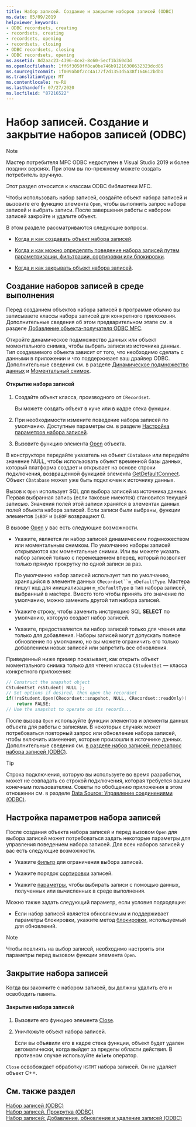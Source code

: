 ```yaml
---
title: Набор записей. Создание и закрытие наборов записей (ODBC)
ms.date: 05/09/2019
helpviewer_keywords:
- ODBC recordsets, creating
- recordsets, creating
- recordsets, opening
- recordsets, closing
- ODBC recordsets, closing
- ODBC recordsets, opening
ms.assetid: 8d2aac23-4396-4ce2-8c60-5ecf1b360d3d
ms.openlocfilehash: 1ff6f3050ff8ca0be746b91216300632323dcd85
ms.sourcegitcommit: 1f009ab0f2cc4a177f2d1353d5a38f164612bdb1
ms.translationtype: MT
ms.contentlocale: ru-RU
ms.lasthandoff: 07/27/2020
ms.locfileid: "87216522"
---
```

# <a name="recordset-creating-and-closing-recordsets-odbc"></a>Набор записей. Создание и закрытие наборов записей (ODBC)

> [!NOTE]
> Мастер потребителя MFC ODBC недоступен в Visual Studio 2019 и более поздних версиях. При этом вы по-прежнему можете создать потребитель вручную.

Этот раздел относится к классам ODBC библиотеки MFC.

Чтобы использовать набор записей, создайте объект набора записей и вызовите его функцию элемента `Open`, чтобы выполнить запрос набора записей и выбрать записи. После завершения работы с набором записей закройте и удалите объект.

В этом разделе рассматриваются следующие вопросы.

- [Когда и как создавать объект набора записей](#_core_creating_recordsets_at_run_time).

- [Когда и как можно определять поведение набора записей путем параметризации, фильтрации, сортировки или блокировки](#_core_setting_recordset_options).

- [Когда и как закрывать объект набора записей](#_core_closing_a_recordset).

## <a name="creating-recordsets-at-run-time"></a><a name="_core_creating_recordsets_at_run_time"></a> Создание наборов записей в среде выполнения

Перед созданием объектов набора записей в программе обычно вы записываете классы набора записей для конкретного приложения. Дополнительные сведения об этом предварительном этапе см. в разделе [Добавление объекта-получателя ODBC MFC](../../mfc/reference/adding-an-mfc-odbc-consumer.md).

Откройте динамическое подмножество данных или объект моментального снимка, чтобы выбрать записи из источника данных. Тип создаваемого объекта зависит от того, что необходимо сделать с данными в приложении и что поддерживает ваш драйвер ODBC. Дополнительные сведения см. в разделе [Динамическое подмножество данных](../../data/odbc/dynaset.md) и [Моментальный снимок](../../data/odbc/snapshot.md).

#### <a name="to-open-a-recordset"></a>Открытие набора записей

1. Создайте объект класса, производного от `CRecordset`.

   Вы можете создать объект в куче или в кадре стека функции.

1. При необходимости измените поведение набора записей по умолчанию. Доступные параметры см. в разделе [Настройка параметров набора записей](#_core_setting_recordset_options).

1. Вызовите функцию элемента [Open](../../mfc/reference/crecordset-class.md#open) объекта.

В конструкторе передайте указатель на объект `CDatabase` или передайте значение NULL, чтобы использовать объект временной базы данных, который платформа создает и открывает на основе строки подключения, возвращенной функцией элемента [GetDefaultConnect](../../mfc/reference/crecordset-class.md#getdefaultconnect). Объект `CDatabase` может уже быть подключен к источнику данных.

Вызов к `Open` использует SQL для выбора записей из источника данных. Первая выбранная запись (если таковые имеются) становится текущей записью. Значения полей этой записи хранятся в элементах данных полей объекта набора записей. Если записи были выбраны, функции элементов `IsBOF` и `IsEOF` возвращают 0.

В вызове [Open](../../mfc/reference/crecordset-class.md#open) у вас есть следующие возможности.

- Укажите, является ли набор записей динамическим подмножеством или моментальным снимком. По умолчанию наборы записей открываются как моментальные снимки. Или вы можете указать набор записей только с перемещением вперед, который позволяет только прямую прокрутку по одной записи за раз.

   По умолчанию набор записей использует тип по умолчанию, хранящийся в элементе данных `CRecordset``m_nDefaultType`. Мастера пишут код для инициализации `m_nDefaultType` в тип набора записей, выбранный в мастере. Вместо того чтобы принять это значение по умолчанию, можно заменить другой тип набора записей.

- Укажите строку, чтобы заменить инструкцию SQL **SELECT** по умолчанию, которую создает набор записей.

- Укажите, предоставляется ли набор записей только для чтения или только для добавления. Наборы записей могут допускать полное обновление по умолчанию, но вы можете ограничить его только добавлением новых записей или запретить все обновления.

Приведенный ниже пример показывает, как открыть объект моментального снимка только для чтения класса `CStudentSet` — класса конкретного приложения:

```cpp
// Construct the snapshot object
CStudentSet rsStudent( NULL );
// Set options if desired, then open the recordset
if(!rsStudent.Open(CRecordset::snapshot, NULL, CRecordset::readOnly))
    return FALSE;
// Use the snapshot to operate on its records...
```

После вызова `Open` используйте функции элементов и элементы данных объекта для работы с записями. В некоторых случаях может потребоваться повторный запрос или обновление набора записей, чтобы включить изменения, которые произошли в источнике данных. Дополнительные сведения см. [в разделе набор записей: перезапрос набора записей (ODBC)](../../data/odbc/recordset-requerying-a-recordset-odbc.md).

> [!TIP]
> Строка подключения, которую вы используете во время разработки, может не совпадать со строкой подключения, которая требуется вашим конечным пользователям. Советы по обобщению приложения в этом отношении см. в разделе [Data Source: Управление соединениями (ODBC)](../../data/odbc/data-source-managing-connections-odbc.md).

## <a name="setting-recordset-options"></a><a name="_core_setting_recordset_options"></a> Настройка параметров набора записей

После создания объекта набора записей и перед вызовом `Open` для выбора записей может потребоваться задать некоторые параметры для управления поведением набора записей. Для всех наборов записей у вас есть следующие возможности.

- Укажите [фильтр](../../data/odbc/recordset-filtering-records-odbc.md) для ограничения выбора записей.

- Укажите порядок [сортировки](../../data/odbc/recordset-sorting-records-odbc.md) записей.

- Укажите [параметры](../../data/odbc/recordset-parameterizing-a-recordset-odbc.md), чтобы выбирать записи с помощью данных, полученных или вычисленных в среде выполнения.

Можно также задать следующий параметр, если условия подходящие:

- Если набор записей является обновляемым и поддерживает параметры блокировки, укажите метод [блокировки](../../data/odbc/recordset-locking-records-odbc.md), используемый для обновлений.

> [!NOTE]
> Чтобы повлиять на выбор записей, необходимо настроить эти параметры перед вызовом функции элемента `Open`.

## <a name="closing-a-recordset"></a><a name="_core_closing_a_recordset"></a> Закрытие набора записей

Когда вы закончите с набором записей, вы должны удалить его и освободить память.

#### <a name="to-close-a-recordset"></a>Закрытие набора записей

1. Вызовите его функцию элемента [Close](../../mfc/reference/crecordset-class.md#close).

1. Уничтожьте объект набора записей.

   Если вы объявили его в кадре стека функции, объект будет удален автоматически, когда выйдет за пределы области действия. В противном случае используйте **`delete`** оператор.

`Close` освобождает обработку `HSTMT` набора записей. Он не удаляет объект C++.

## <a name="see-also"></a>См. также раздел

[Набор записей (ODBC)](../../data/odbc/recordset-odbc.md)<br/>
[Набор записей. Прокрутка (ODBC)](../../data/odbc/recordset-scrolling-odbc.md)<br/>
[Набор записей: Добавление, обновление и удаление записей (ODBC)](../../data/odbc/recordset-adding-updating-and-deleting-records-odbc.md)

